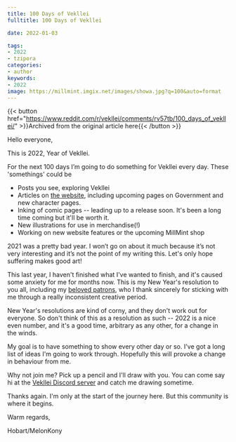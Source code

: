 ```yaml
---
title: 100 Days of Vekllei
fulltitle: 100 Days of Vekllei

date: 2022-01-03

tags:
- 2022
- tzipora
categories:
- author
keywords:
- 2022
image: https://millmint.imgix.net/images/showa.jpg?q=100&auto=format
---
```


{{< button href="https://www.reddit.com/r/vekllei/comments/rv57tb/100_days_of_vekllei/" >}}Archived from the original article here{{< /button >}}

Hello everyone,

This is 2022, Year of Vekllei.

For the next 100 days I’m going to do something for Vekllei every day. These 'somethings' could be

* Posts you see, exploring Vekllei
* Articles on [the website](https://millmint.net), including upcoming pages on Government and new character pages.
* Inking of comic pages -- leading up to a release soon. It's been a long time coming but it'll be worth it.
* New illustrations for use in merchandise(!)
* Working on new website features or the upcoming MillMint shop

2021 was a pretty bad year. I won’t go on about it much because it’s not very interesting and it’s not the point of my writing this. Let's only hope suffering makes good art!

This last year, I haven't finished what I've wanted to finish, and it's caused some anxiety for me for months now. This is my New Year's resolution to you all, including my [beloved patrons](https://www.patreon.com/vekllei), who I thank sincerely for sticking with me through a really inconsistent creative period.

New Year's resolutions are kind of corny, and they don't work out for everyone. So don't think of this as a resolution as such -- 2022 is a nice even number, and it's a good time, arbitrary as any other, for a change in the winds.

My goal is to have something to show every other day or so. I've got a long list of ideas I'm going to work through. Hopefully this will provoke a change in behaviour from me.

Why not join me? Pick up a pencil and I'll draw with you. You can come say hi at the [Vekllei Discord server](https://discord.gg/dCE6vSU) and catch me drawing sometime.

Thanks again. I'm only at the start of the journey here. But this community is where it begins.

Warm regards,

Hobart/MelonKony
